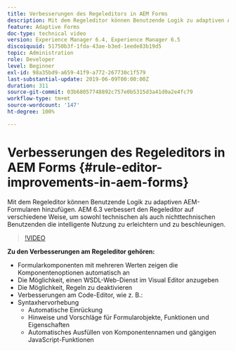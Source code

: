 ```yaml
---
title: Verbesserungen des Regeleditors in AEM Forms
description: Mit dem Regeleditor können Benutzende Logik zu adaptiven AEM-Formularen hinzufügen. AEM 6.3 verbessert den Regeleditor auf verschiedene Weise, um sowohl technischen als auch nichttechnischen Benutzenden die intelligente Nutzung zu erleichtern und zu beschleunigen.
feature: Adaptive Forms
doc-type: technical video
version: Experience Manager 6.4, Experience Manager 6.5
discoiquuid: 51750b3f-1fda-43ae-b3ed-1eede83b19d5
topic: Administration
role: Developer
level: Beginner
exl-id: 98a35bd9-a659-41f9-a772-267730c1f579
last-substantial-update: 2019-06-09T00:00:00Z
duration: 311
source-git-commit: 03b68057748892c757e0b5315d3a41d0a2e4fc79
workflow-type: tm+mt
source-wordcount: '147'
ht-degree: 100%

---
```


# Verbesserungen des Regeleditors in AEM Forms {#rule-editor-improvements-in-aem-forms}

Mit dem Regeleditor können Benutzende Logik zu adaptiven AEM-Formularen hinzufügen. AEM 6.3 verbessert den Regeleditor auf verschiedene Weise, um sowohl technischen als auch nichttechnischen Benutzenden die intelligente Nutzung zu erleichtern und zu beschleunigen.

>[!VIDEO](https://video.tv.adobe.com/v/19653?quality=12&learn=on)

**Zu den Verbesserungen am Regeleditor gehören:**

* Formularkomponenten mit mehreren Werten zeigen die Komponentenoptionen automatisch an
* Die Möglichkeit, einen WSDL-Web-Dienst im Visual Editor anzugeben
* Die Möglichkeit, Regeln zu deaktivieren
* Verbesserungen am Code-Editor, wie z. B.:
* Syntaxhervorhebung
   * Automatische Einrückung
   * Hinweise und Vorschläge für Formularobjekte, Funktionen und Eigenschaften
   * Automatisches Ausfüllen von Komponentennamen und gängigen JavaScript-Funktionen
